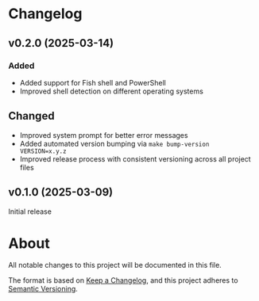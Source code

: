 # Changelog

## v0.2.0 (2025-03-14)

### Added

- Added support for Fish shell and PowerShell
- Improved shell detection on different operating systems

## Changed

- Improved system prompt for better error messages
- Added automated version bumping via `make bump-version VERSION=x.y.z`
- Improved release process with consistent versioning across all project files

## v0.1.0 (2025-03-09)

Initial release

# About

All notable changes to this project will be documented in this file.

The format is based on [Keep a Changelog](https://keepachangelog.com/en/1.0.0/),
and this project adheres to [Semantic Versioning](https://semver.org/spec/v2.0.0.html).
